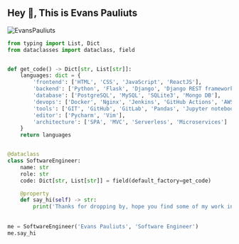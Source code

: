 ## Hey 👋, This is Evans Pauliuts
<p align=left> <img src=https://komarev.com/ghpvc/?username=EvansPauliuts alt=EvansPauliuts /> </p>

```python
from typing import List, Dict
from dataclasses import dataclass, field


def get_code() -> Dict[str, List[str]]:
    languages: dict = {
        'frontend': ['HTML', 'CSS', 'JavaScript', 'ReactJS'],
        'backend': ['Python', 'Flask', 'Django', 'Django REST framework', 'FastApi'],
        'database': ['PostgreSQL', 'MySQL', 'SQLite3', 'Mongo DB'],
        'devops': ['Docker', 'Nginx', 'Jenkins', 'GitHub Actions', 'AWS', 'Heroku'],
        'tools': ['GIT', 'GitHub', 'GitLab', 'Pandas', 'Jupyter notebook', 'SQLAlchemy', 'Redis'],
        'editor': ['Pycharm', 'Vim'],
        'architecture': ['SPA', 'MVC', 'Serverless', 'Microservices']
    }
    return languages


@dataclass
class SoftwareEngineer:
    name: str
    role: str
    code: Dict[str, List[str]] = field(default_factory=get_code)

    @property
    def say_hi(self) -> str:
        print('Thanks for dropping by, hope you find some of my work interesting.')
        
        
me = SoftwareEngineer('Evans Pauliuts', 'Software Engineer')
me.say_hi
```

<!-- [![Github stats](https://github-readme-stats.vercel.app/api?username=EvansPauliuts&show_icons=true&include_all_commits=true)](https://github.com/EvansPauliuts/github-readme-stats) -->
<!-- [![Top Langs](https://github-readme-stats.vercel.app/api/top-langs/?username=EvansPauliuts&layout=compact)](https://github.com/EvansPauliuts/github-readme-stats) -->
